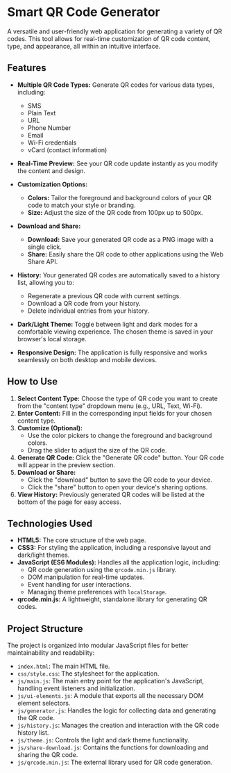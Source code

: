 # Smart QR Code Generator

A versatile and user-friendly web application for generating a variety of QR codes. This tool allows for real-time customization of QR code content, type, and appearance, all within an intuitive interface.

## Features

* **Multiple QR Code Types:** Generate QR codes for various data types, including:
    * SMS
    * Plain Text
    * URL
    * Phone Number
    * Email
    * Wi-Fi credentials
    * vCard (contact information)

* **Real-Time Preview:** See your QR code update instantly as you modify the content and design.

* **Customization Options:**
    * **Colors:** Tailor the foreground and background colors of your QR code to match your style or branding.
    * **Size:** Adjust the size of the QR code from 100px up to 500px.

* **Download and Share:**
    * **Download:** Save your generated QR code as a PNG image with a single click.
    * **Share:** Easily share the QR code to other applications using the Web Share API.

* **History:** Your generated QR codes are automatically saved to a history list, allowing you to:
    * Regenerate a previous QR code with current settings.
    * Download a QR code from your history.
    * Delete individual entries from your history.

* **Dark/Light Theme:** Toggle between light and dark modes for a comfortable viewing experience. The chosen theme is saved in your browser's local storage.

* **Responsive Design:** The application is fully responsive and works seamlessly on both desktop and mobile devices.

## How to Use

1.  **Select Content Type:** Choose the type of QR code you want to create from the "content type" dropdown menu (e.g., URL, Text, Wi-Fi).
2.  **Enter Content:** Fill in the corresponding input fields for your chosen content type.
3.  **Customize (Optional):**
    * Use the color pickers to change the foreground and background colors.
    * Drag the slider to adjust the size of the QR code.
4.  **Generate QR Code:** Click the "Generate QR code" button. Your QR code will appear in the preview section.
5.  **Download or Share:**
    * Click the "download" button to save the QR code to your device.
    * Click the "share" button to open your device's sharing options.
6.  **View History:** Previously generated QR codes will be listed at the bottom of the page for easy access.

## Technologies Used

* **HTML5:** The core structure of the web page.
* **CSS3:** For styling the application, including a responsive layout and dark/light themes.
* **JavaScript (ES6 Modules):** Handles all the application logic, including:
    * QR code generation using the `qrcode.min.js` library.
    * DOM manipulation for real-time updates.
    * Event handling for user interactions.
    * Managing theme preferences with `localStorage`.
* **qrcode.min.js:** A lightweight, standalone library for generating QR codes.

## Project Structure

The project is organized into modular JavaScript files for better maintainability and readability:

* `index.html`: The main HTML file.
* `css/style.css`: The stylesheet for the application.
* `js/main.js`: The main entry point for the application's JavaScript, handling event listeners and initialization.
* `js/ui-elements.js`: A module that exports all the necessary DOM element selectors.
* `js/generator.js`: Handles the logic for collecting data and generating the QR code.
* `js/history.js`: Manages the creation and interaction with the QR code history list.
* `js/theme.js`: Controls the light and dark theme functionality.
* `js/share-download.js`: Contains the functions for downloading and sharing the QR code.
* `js/qrcode.min.js`: The external library used for QR code generation.
